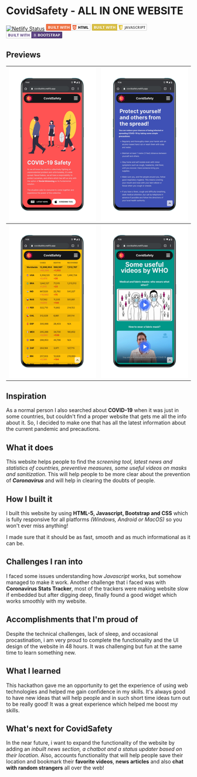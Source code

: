 # CovidSafety - ALL IN ONE WEBSITE

[![Netlify Status](https://api.netlify.com/api/v1/badges/f13b445f-e6e4-4ff2-9b01-f336dda0b0da/deploy-status)](https://app.netlify.com/sites/covidsafety/deploys) ![HTML Badge](https://raw.githubusercontent.com/pixel-cookers/built-with-badges/master/html/html-long-flat.png) ![JS Badge](https://raw.githubusercontent.com/pixel-cookers/built-with-badges/master/javascript/javascript-long-flat.png) ![Bootstrap Badge](https://raw.githubusercontent.com/pixel-cookers/built-with-badges/master/bootstrap/bootstrap-long-flat.png)

## Previews

| ![screen 1](https://raw.githubusercontent.com/Yash-Garg/CovidSafety/master/images/previews/screen-1.png) | ![screen 2](https://raw.githubusercontent.com/Yash-Garg/CovidSafety/master/images/previews/screen-2.png) |
|:-------------:|:-------------:|
| ![screen 3](https://raw.githubusercontent.com/Yash-Garg/CovidSafety/master/images/previews/screen-3.png) | ![screen 4](https://raw.githubusercontent.com/Yash-Garg/CovidSafety/master/images/previews/screen-4.png) |

## Inspiration
As a normal person I also searched about **COVID-19** when it was just in some countries, but couldn't find a proper website that gets me all the info about it. So, I decided to make one that has all the latest information about the current pandemic and precautions.
## What it does
This website helps people to find the _screening tool, latest news and statistics of countries, preventive measures, some useful videos on masks and sanitization_. This will help people to be more clear about the prevention of _**Coronavirus**_ and will help in clearing the doubts of people.
## How I built it
I built this website by using **HTML-5, Javascript, Bootstrap and CSS** which is fully responsive for all platforms _(Windows, Android or MacOS)_ so you won't ever miss anything!

I made sure that it should be as fast, smooth and as much informational as it can be.
## Challenges I ran into
I faced some issues understanding how _Javascript_ works, but somehow managed to make it work. Another challenge that i faced was with **Coronavirus Stats Tracker**, most of the trackers were making website slow if embedded but after digging deep, finally found a good widget which works smoothly with my website.
## Accomplishments that I'm proud of
Despite the technical challenges, lack of sleep, and occasional procastination, i am very proud to complete the functionality and the UI design of the website in 48 hours. It was challenging but fun at the same time to learn something new.
## What I learned
This hackathon gave me an opportunity to get the experience of using web technologies and helped me gain confidence in my skills. It's always good to have new ideas that will help people and in such short time ideas turn out to be really good! It was a great experience which helped me boost my skills.
## What's next for CovidSafety
In the near future, i want to expand the functionality of the website by adding an _inbuilt news section, a chatbot and a status updater based on their location_. Also, accounts functionality that will help people save their location and bookmark their **favorite videos**, **news articles** and also **chat with random strangers** all over the web!
